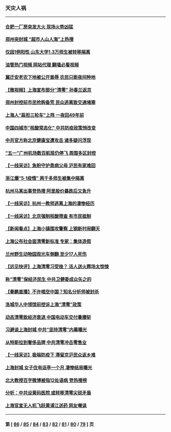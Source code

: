 ### 天灾人祸
---
#### [合肥一厂房突发大火 现场火势凶猛](../../pages/ncid280/n13726804.md?05041645) 
#### [郑州突封城 “超市人山人海”上热搜](../../pages/ncid280/n13726713.md?05041645) 
#### [仅因1例阳性 山东大学1.3万师生被转移隔离](../../pages/ncid280/n13726585.md?05041645) 
#### [油管热门视频 网站代理 翻墙必看视频](http://209.222.30.114:81/youtube.html?05041645)
#### [冀迁安老农下地被公开羞辱 农民只能夜间种地](../../pages/ncid280/n13726468.md?05041645) 
#### [【微视频】上海宣布部分“清零” 孙春兰返京](../../pages/ncid280/n13726317.md?05041645) 
#### [郑州封控前市民抢购备荒 民众逃离致交通堵塞](../../pages/ncid280/n13726411.md?05041645) 
#### [上海人“扁担三轮车”上阵 一夜回49年前](../../pages/ncid280/n13726372.md?05041645) 
#### [中国四城市“核酸常态化” 中共防疫政策悄改变](../../pages/ncid280/n13726393.md?05041645) 
#### [中共官方称北京健康宝遭攻击 诸多疑问浮现](../../pages/ncid280/n13726340.md?05041645) 
#### [“五一”广州机场数百航班仍停飞 周围多区封控](../../pages/ncid280/n13726321.md?05041645) 
#### [【一线采访】急盼守护患病父母 沪民有家难回](../../pages/ncid280/n13726256.md?05041645) 
#### [浙江爆“5·1疫情” 两千多师生被集中隔离](../../pages/ncid280/n13726131.md?05041645) 
#### [杭州马某出事登热搜 阿里股价暴跌后又急升](../../pages/ncid280/n13726134.md?05041645) 
#### [【一线采访】杭州一教师逃离上海的凄惨经历](../../pages/ncid280/n13726132.md?05041645) 
#### [【一线采访】北京强制核酸筛查 有市民抵制](../../pages/ncid280/n13726039.md?05041645) 
#### [【新闻看点】上海小镇围攻警察 上钢新村闹翻天](../../pages/ncid280/n13725816.md?05041645) 
#### [上海公布社会面清零新标准 专家：集体造假](../../pages/ncid280/n13725902.md?05041645) 
#### [兰州野生动物园观光车侧翻 至少17人死伤](../../pages/ncid280/n13725869.md?05041645) 
#### [【远见快评】上海清零习受挫？ 活人送火葬场太惊悚](../../pages/ncid280/n13725813.md?05041645) 
#### [称“清零”保经济民生 中共卫健委成众矢之的](../../pages/ncid280/n13725665.md?05041645) 
#### [【秦鹏直播】不许唱空中国？知名分析师被封杀](../../pages/ncid280/n13725611.md?05041645) 
#### [洛城华人中领馆前控诉上海“清零”政策](../../pages/ncid280/n13725818.md?05041645) 
#### [动态清零致经济衰退 中国电动车交付量腰斩](../../pages/ncid280/n13725713.md?05041645) 
#### [习避谈上海封城 中共“坚持清零”内幕曝光](../../pages/ncid280/n13725471.md?05041645) 
#### [从特斯拉到奢侈品牌 中共清零冲击零售业](../../pages/ncid280/n13725698.md?05041645) 
#### [【一线采访】极端防疫下 滞留京沪民众返乡难](../../pages/ncid280/n13725538.md?05041645) 
#### [上海封城 女子住电话亭一个月 凄惨结局曝光](../../pages/ncid280/n13725610.md?05041645) 
#### [北大教授百字微博被指12处语病 登热搜榜](../../pages/ncid280/n13725381.md?05041645) 
#### [分析：中共设黄码医院 或转移清零尖锐矛盾](../../pages/ncid280/n13725533.md?05041645) 
#### [上海官宣无人机飞跃黄浦江送药 网友嘲讽](../../pages/ncid280/n13725468.md?05041645) 

---
#### 第 [ [86](./86.md?05041645) / [85](./85.md?05041645) / [84](./84.md?05041645) / [83](./83.md?05041645) / [82](./82.md?05041645) / [81](./81.md?05041645) / [80](./80.md?05041645) / [79](./79.md?05041645) ] 页
